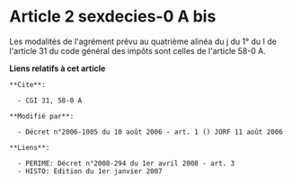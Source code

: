 # Article 2 sexdecies-0 A bis

Les modalités de l'agrément prévu au quatrième alinéa du j du 1° du I de l'article 31 du code général des impôts sont celles
de l'article 58-0 A.

**Liens relatifs à cet article**

	**Cite**:

	  - CGI 31, 58-0 A

	**Modifié par**:

	  - Décret n°2006-1005 du 10 août 2006 - art. 1 () JORF 11 août 2006

	**Liens**:

	  - PERIME: Décret n°2008-294 du 1er avril 2008 - art. 3
	  - HISTO: Edition du 1er janvier 2007
